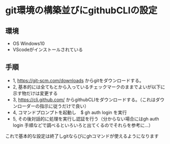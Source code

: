 # git環境の構築並びにgithubCLIの設定

## 環境
- OS Windows10
- VScodeがインストールされている

## 手順
- 1, https://git-scm.com/downloads からgitをダウンロードする。
- 2, 基本的には全てもとから入っているチェックマークのままでよいが以下に示す物だけは変更する
- 3, https://cli.github.com/ からgithubCLIをダウンロードする。（これはダウンローダーの指示に従うだけで良い）
- 4, コマンドプロンプトを起動し　$ gh auth login を実行
- 5, その後対話的に処理を実行し認証を行う（分からない場合にはgh auth login 手順などで調べるといろいろと出てくるのでそれらを参考に...）


これで基本的な設定は終了しgitならびにghコマンドが使えるようになります
